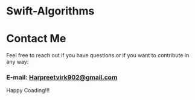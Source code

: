 # Swift-Algorithms



# Contact Me
Feel free to reach out if you have questions or if you want to contribute in any way:

  ### E-mail: Harpreetvirk902@gmail.com

Happy Coading!!!
